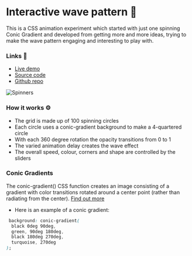 # Interactive wave pattern 🍃

This is a CSS animation experiment which started with just one spinning Conic Gradient and developed from getting more and more ideas, trying to make the wave pattern engaging and interesting to play with.

### Links 🔗

+ [Live demo](https://css-conic-gradient-wave-pattern.rolandjlevy.repl.co/)
+ [Source code](https://replit.com/@RolandJLevy/css-conic-gradient-wave-pattern)
+ [Github repo](https://github.com/rolandjlevy/css-conic-gradient-spinner-pattern-wave)

![Spinners](https://raw.githubusercontent.com/rolandjlevy/css-conic-gradient-spinner-pattern-wave/master/images/spinner-wave-pattern.png)

### How it works ⚙️
- The grid is made up of 100 spinning circles
- Each circle uses a conic-gradient background to make a 4-quartered circle
- With each 360 degree rotation the opacity transitions from 0 to 1
- The varied animation delay creates the wave effect
- The overall speed, colour, corners and shape are controlled by the sliders

### Conic Gradients
The conic-gradient() CSS function creates an image consisting of a gradient with color transitions rotated around a center point (rather than radiating from the center). [Find out more](https://developer.mozilla.org/en-US/docs/Web/CSS/conic-gradient())

- Here is an example of a conic gradient:
```css
 background: conic-gradient( 
  black 0deg 90deg, 
  green, 90deg 180deg, 
  black 180deg 270deg,
  turquoise, 270deg
);
```